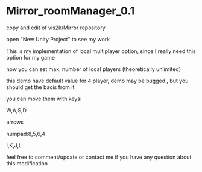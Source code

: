 # Mirror_roomManager_0.1
 copy and edit of vis2k/Mirror repository

open "New Unity Project" to see my work

This is my implementation of local multiplayer option, since I really need this option for my game

now you can set max. number of local players (theoretically unlimited)

this demo have default value for 4 player, demo may be bugged , but you should get the bacis from it

you can move them with keys:

W,A,S,D

arrows

numpad:8,5,6,4

I,K,J,L

feel free to comment/update or contact me if you have any question about this modification
